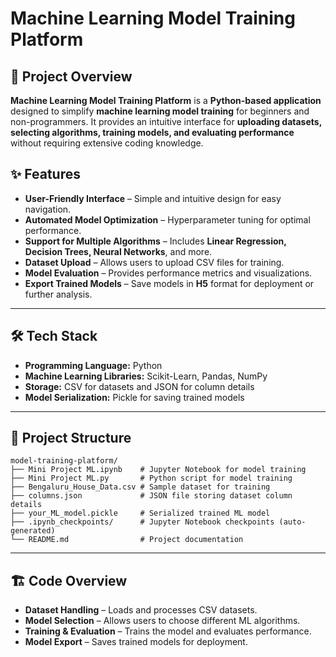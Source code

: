 # Machine Learning Model Training Platform  

## 📌 Project Overview  
**Machine Learning Model Training Platform** is a **Python-based application** designed to simplify **machine learning model training** for beginners and non-programmers. It provides an intuitive interface for **uploading datasets, selecting algorithms, training models, and evaluating performance** without requiring extensive coding knowledge.  

## ✨ Features  
- **User-Friendly Interface** – Simple and intuitive design for easy navigation.  
- **Automated Model Optimization** – Hyperparameter tuning for optimal performance.  
- **Support for Multiple Algorithms** – Includes **Linear Regression, Decision Trees, Neural Networks**, and more.  
- **Dataset Upload** – Allows users to upload CSV files for training.  
- **Model Evaluation** – Provides performance metrics and visualizations.  
- **Export Trained Models** – Save models in **H5** format for deployment or further analysis.  

---

## 🛠 Tech Stack  
- **Programming Language:** Python  
- **Machine Learning Libraries:** Scikit-Learn, Pandas, NumPy  
- **Storage:** CSV for datasets and JSON for column details  
- **Model Serialization:** Pickle for saving trained models  

---

## 📂 Project Structure  
```
model-training-platform/
├── Mini Project ML.ipynb    # Jupyter Notebook for model training  
├── Mini Project ML.py       # Python script for model training  
├── Bengaluru_House_Data.csv # Sample dataset for training  
├── columns.json             # JSON file storing dataset column details  
├── your_ML_model.pickle     # Serialized trained ML model  
├── .ipynb_checkpoints/      # Jupyter Notebook checkpoints (auto-generated)  
└── README.md                # Project documentation  
```  

---

## 🏗 Code Overview  
- **Dataset Handling** – Loads and processes CSV datasets.  
- **Model Selection** – Allows users to choose different ML algorithms.  
- **Training & Evaluation** – Trains the model and evaluates performance.  
- **Model Export** – Saves trained models for deployment.  
